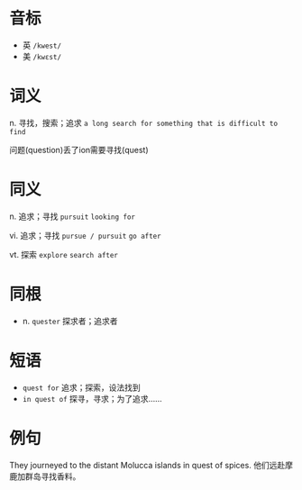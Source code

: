 # 音标

- 英 `/kwest/`
- 美 `/kwɛst/`

# 词义

n. 寻找，搜索；追求
`a long search for something that is difficult to find`



问题(question)丢了ion需要寻找(quest)

# 同义

n. 追求；寻找
`pursuit` `looking for`

vi. 追求；寻找
`pursue / pursuit` `go after`

vt. 探索
`explore` `search after`

# 同根

- n. `quester` 探求者；追求者

# 短语

- `quest for` 追求；探索，设法找到
- `in quest of` 探寻，寻求；为了追求……

# 例句

They journeyed to the distant Molucca islands in quest of spices.
他们远赴摩鹿加群岛寻找香料。


